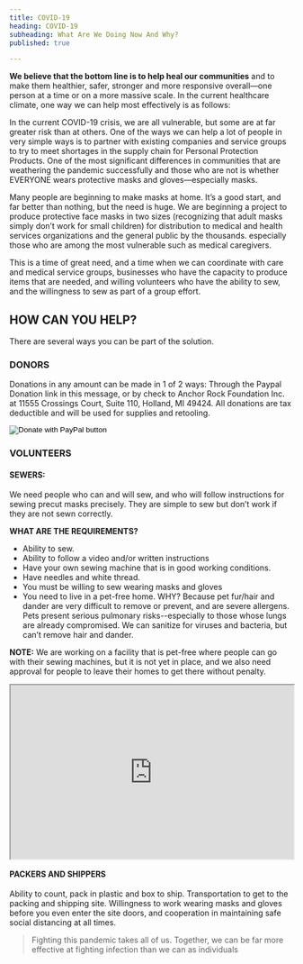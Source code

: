 ```yaml
---
title: COVID-19
heading: COVID-19
subheading: What Are We Doing Now And Why?
published: true

---
```

**We believe that the bottom line is to help heal our communities** and to make them healthier, safer, stronger and more responsive overall—one person at a time or on a more massive scale. In the current healthcare climate, one way we can help most effectively is as follows:

In the current COVID-19 crisis, we are all vulnerable, but some are at far greater risk than at others. One of the ways we can help a lot of people in very simple ways is to partner with existing companies and service groups to try to meet shortages in the supply chain for Personal Protection Products. One of the most significant differences in communities that are weathering the pandemic successfully and those who are not is whether EVERYONE wears protective masks and gloves—especially masks.

Many people are beginning to make masks at home. It’s a good start, and far better than nothing, but the need is huge.
We are beginning a project to produce protective face masks in two sizes (recognizing that adult masks simply don’t
work for small children) for distribution to medical and health services organizations and the general public by the
thousands. especially those who are among the most vulnerable such as medical caregivers.

This is a time of great need, and a time when we can coordinate with care and medical service groups, businesses who
have the capacity to produce items that are needed, and willing volunteers who have the ability to sew, and the
willingness to sew as part of a group effort.

## HOW CAN YOU HELP?

There are several ways you can be part of the solution.

### DONORS
Donations in any amount can be made in 1 of 2 ways: Through the Paypal Donation link in this message, or by check to
Anchor Rock Foundation Inc. at 11555 Crossings Court, Suite 110, Holland, MI 49424. All donations are tax deductible and
will be used for supplies and retooling.
<form action="https://www.paypal.com/cgi-bin/webscr" method="post" target="_top">
  <input type="hidden" name="cmd" value="_s-xclick" />
  <input type="hidden" name="hosted_button_id" value="MPBLRY2UJ2CJJ" />
  <input type="image" src="https://www.paypalobjects.com/en_US/i/btn/btn_donateCC_LG.gif" border="0" name="submit"
    title="PayPal - The safer, easier way to pay online!" alt="Donate with PayPal button" />
</form>




### VOLUNTEERS



#### SEWERS:

We need people who can and will sew, and who will follow instructions for sewing precut masks precisely. They are simple to sew but don’t work if they are not sewn correctly.

**WHAT ARE THE REQUIREMENTS?**

* Ability to sew.
* Ability to follow a video and/or written instructions
* Have your own sewing machine that is in good working conditions.
* Have needles and white thread.
* You must be willing to sew wearing masks and gloves
* You need to live in a pet-free home. WHY? Because pet fur/hair and dander are very difficult to remove or prevent, and
  are severe allergens. Pets present serious pulmonary risks--especially to those whose lungs are already compromised. We
  can sanitize for viruses and bacteria, but can’t remove hair and dander.

**NOTE:** We are working on a facility that is pet-free where people can go with their sewing machines, but it is not yet in
place, and we also need approval for people to leave their homes to get there without penalty.

<div style="width: 100%; margin: 0 auto;">
  <div style="position: relative; padding-bottom: 56.25%; padding-top: 25px; height: 0;"><iframe
      style="position: absolute; top: 0; left: 0; width: 100%; height: 100%;"
      src="https://www.youtube.com/embed/jusunSMp3ck"></iframe></div>
</div>

#### PACKERS AND SHIPPERS

Ability to count, pack in plastic and box to ship.
Transportation to get to the packing and shipping site.
Willingness to work wearing masks and gloves before you even enter the site doors, and cooperation in maintaining safe
social distancing at all times.

<VolunteerForm />

> Fighting this pandemic takes all of us. Together, we can be far more effective at fighting infection than we can as
> individuals
